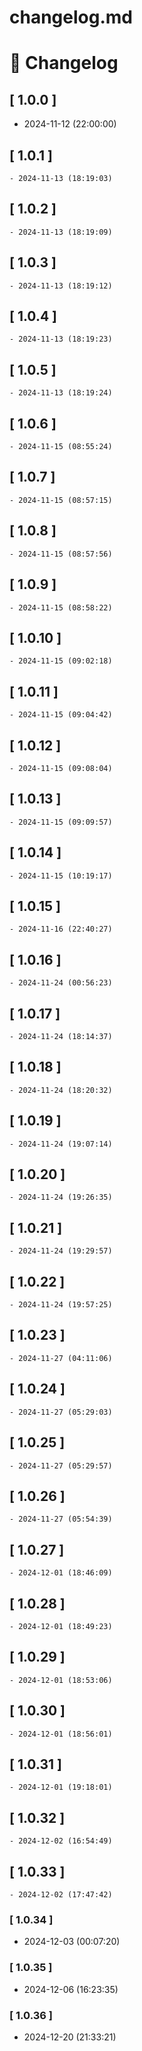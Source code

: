 # changelog.md

# 📝 Changelog

## \[ 1.0.0 \]
  - 2024-11-12 (22:00:00)

## \[ 1.0.1 \]
	- 2024-11-13 (18:19:03)

## \[ 1.0.2 \]
	- 2024-11-13 (18:19:09)

## \[ 1.0.3 \]
	- 2024-11-13 (18:19:12)

## \[ 1.0.4 \]
	- 2024-11-13 (18:19:23)

## \[ 1.0.5 \]
	- 2024-11-13 (18:19:24)
## \[ 1.0.6 \]
	- 2024-11-15 (08:55:24)


## \[ 1.0.7 \]
	- 2024-11-15 (08:57:15)

## \[ 1.0.8 \]
	- 2024-11-15 (08:57:56)

## \[ 1.0.9 \]
	- 2024-11-15 (08:58:22)

## \[ 1.0.10 \]
	- 2024-11-15 (09:02:18)

## \[ 1.0.11 \]
	- 2024-11-15 (09:04:42)

## \[ 1.0.12 \]
	- 2024-11-15 (09:08:04)

## \[ 1.0.13 \]
	- 2024-11-15 (09:09:57)

## \[ 1.0.14 \]
	- 2024-11-15 (10:19:17)

## \[ 1.0.15 \]
	- 2024-11-16 (22:40:27)

## \[ 1.0.16 \]
	- 2024-11-24 (00:56:23)

## \[ 1.0.17 \]
	- 2024-11-24 (18:14:37)

## \[ 1.0.18 \]
	- 2024-11-24 (18:20:32)

## \[ 1.0.19 \]
	- 2024-11-24 (19:07:14)

## \[ 1.0.20 \]
	- 2024-11-24 (19:26:35)

## \[ 1.0.21 \]
	- 2024-11-24 (19:29:57)

## \[ 1.0.22 \]
	- 2024-11-24 (19:57:25)

## \[ 1.0.23 \]
	- 2024-11-27 (04:11:06)

## \[ 1.0.24 \]
	- 2024-11-27 (05:29:03)

## \[ 1.0.25 \]
	- 2024-11-27 (05:29:57)

## \[ 1.0.26 \]
	- 2024-11-27 (05:54:39)

## \[ 1.0.27 \]
	- 2024-12-01 (18:46:09)

## \[ 1.0.28 \]
	- 2024-12-01 (18:49:23)

## \[ 1.0.29 \]
	- 2024-12-01 (18:53:06)

## \[ 1.0.30 \]
	- 2024-12-01 (18:56:01)

## \[ 1.0.31 \]
	- 2024-12-01 (19:18:01)

## \[ 1.0.32 \]
	- 2024-12-02 (16:54:49)

## \[ 1.0.33 \]
	- 2024-12-02 (17:47:42)

### \[ 1.0.34 \]

- 2024-12-03 (00:07:20)

### \[ 1.0.35 \]

- 2024-12-06 (16:23:35)

### \[ 1.0.36 \]

- 2024-12-20 (21:33:21)
